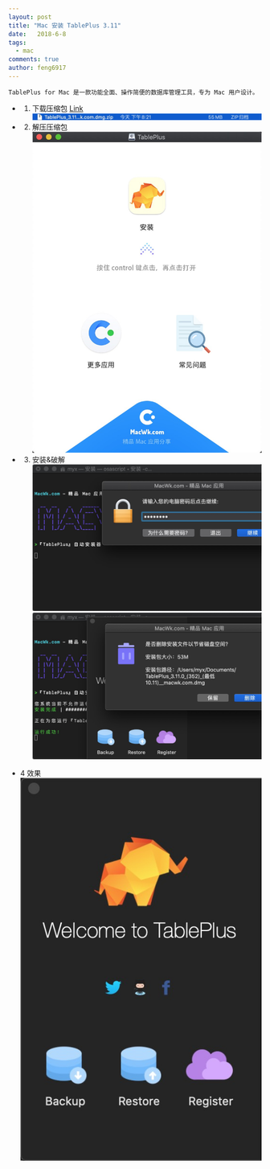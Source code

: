 ```yaml
---
layout: post
title: "Mac 安装 TablePlus 3.11"
date:   2018-6-8
tags: 
  - mac
comments: true
author: feng6917
---
```


`TablePlus for Mac 是一款功能全面、操作简便的数据库管理工具，专为 Mac 用户设计。`

<!-- more -->

- 1. 下载压缩包
      [Link](https://pan.baidu.com/s/1QJpEaqEWqllUJt0yXypkAA?pwd=cmoz)
      ![img](../images/2018-6-8/1.jpg)
- 2. 解压压缩包
      ![img](../images/2018-6-8/2.jpg)
- 3. 安装&破解
     ![img](../images/2018-6-8/3.jpg)
     ![img](../images/2018-6-8/4.jpg)

- 4 效果
    ![img](../images/2018-6-8/5.jpg)
